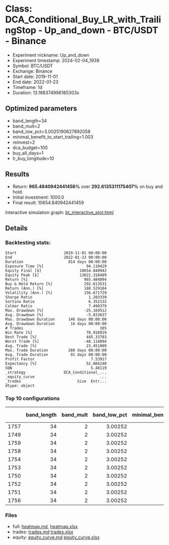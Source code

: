 # Class: DCA_Conditional_Buy_LR_with_TrailingStop - Up_and_down - BTC/USDT - Binance

- Experiment nickname: Up_and_down 
- Experiment timestamp: 2024-02-04_1939 
- Symbol: BTC/USDT
- Exchange: Binance
- Start date: 2019-11-01
- End date: 2022-01-23
- Timeframe: 1d
- Duration: 13.188374996185303s

## Optimized parameters

- band_length=34
- band_mult=2
- band_low_pct=3.0025190627892058
- minimal_benefit_to_start_trailing=1.003
- reinvest=2
- dca_budget=100
- buy_all_days=1
- lr_buy_longitude=10

## Results

- Return: **965.4840942441458%** over **292.6135311175407%** on buy and hold.
- Initial investment: 1000.0
- Final result: 10654.840942441459

Interactive simulation graph: [bt_interactive_plot.html](bt_interactive_plot.html)

## Details 
### Backtesting stats:

```
Start                     2019-11-01 00:00:00
End                       2022-01-23 00:00:00
Duration                    814 days 00:00:00
Exposure Time [%]                   94.110429
Equity Final [$]                 10654.840942
Equity Peak [$]                  13022.310489
Return [%]                         965.484094
Buy & Hold Return [%]              292.613531
Return (Ann.) [%]                  188.529184
Volatility (Ann.) [%]              156.671729
Sharpe Ratio                         1.203339
Sortino Ratio                        6.352132
Calmar Ratio                         7.490379
Max. Drawdown [%]                  -25.169512
Avg. Drawdown [%]                   -5.833637
Max. Drawdown Duration      146 days 00:00:00
Avg. Drawdown Duration       16 days 00:00:00
# Trades                                  185
Win Rate [%]                        78.918919
Best Trade [%]                      445.33703
Worst Trade [%]                    -48.114094
Avg. Trade [%]                      23.451009
Max. Trade Duration         280 days 00:00:00
Avg. Trade Duration          91 days 00:00:00
Profit Factor                         7.53917
Expectancy [%]                      52.666248
SQN                                   5.48119
_strategy                 DCA_Conditional_...
_equity_curve                             ...
_trades                         Size  Entr...
dtype: object
```

### Top 10 configurations

|      |   band_length |   band_mult |   band_low_pct |   minimal_benefit_to_start_trailing |   reinvest |   dca_budget |   buy_all_days |   lr_buy_longitude |   Return [%] |
|-----:|--------------:|------------:|---------------:|------------------------------------:|-----------:|-------------:|---------------:|-------------------:|-------------:|
| 1757 |            34 |           2 |        3.00252 |                               1.003 |          2 |          100 |              1 |                 10 |      965.484 |
| 1749 |            34 |           2 |        3.00252 |                               1.003 |          2 |          100 |              1 |                  2 |      958.571 |
| 1759 |            34 |           2 |        3.00252 |                               1.003 |          2 |          100 |              1 |                 12 |      954.594 |
| 1758 |            34 |           2 |        3.00252 |                               1.003 |          2 |          100 |              1 |                 11 |      953.122 |
| 1754 |            34 |           2 |        3.00252 |                               1.003 |          2 |          100 |              1 |                  7 |      945.571 |
| 1753 |            34 |           2 |        3.00252 |                               1.003 |          2 |          100 |              1 |                  6 |      940.126 |
| 1750 |            34 |           2 |        3.00252 |                               1.003 |          2 |          100 |              1 |                  3 |      936.27  |
| 1752 |            34 |           2 |        3.00252 |                               1.003 |          2 |          100 |              1 |                  5 |      932.841 |
| 1751 |            34 |           2 |        3.00252 |                               1.003 |          2 |          100 |              1 |                  4 |      929.114 |
| 1756 |            34 |           2 |        3.00252 |                               1.003 |          2 |          100 |              1 |                  9 |      922.762 |

### Files

- full: [heatmap.md](heatmap_df.md), [heatmap.xlsx](heatmap_df.xlsx) 
- trades: [trades.md](trades.md) [trades.xlsx](trades.xlsx)
- equity: [equity_curve.md](equity_curve.md) [equity_curve.xlsx](equity_curve.xlsx)


